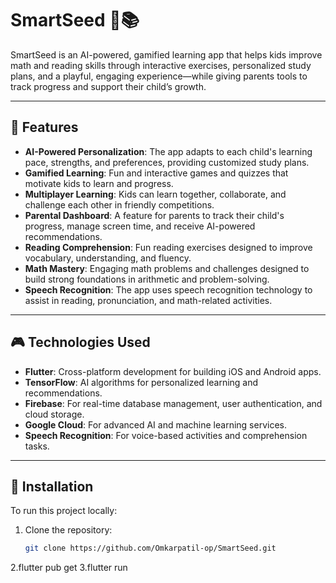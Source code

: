 # SmartSeed 🌱📚

SmartSeed is an AI-powered, gamified learning app that helps kids improve math and reading skills through interactive exercises, personalized study plans, and a playful, engaging experience—while giving parents tools to track progress and support their child’s growth.

---

## 🚀 Features

- **AI-Powered Personalization**: The app adapts to each child's learning pace, strengths, and preferences, providing customized study plans.
- **Gamified Learning**: Fun and interactive games and quizzes that motivate kids to learn and progress.
- **Multiplayer Learning**: Kids can learn together, collaborate, and challenge each other in friendly competitions.
- **Parental Dashboard**: A feature for parents to track their child's progress, manage screen time, and receive AI-powered recommendations.
- **Reading Comprehension**: Fun reading exercises designed to improve vocabulary, understanding, and fluency.
- **Math Mastery**: Engaging math problems and challenges designed to build strong foundations in arithmetic and problem-solving.
- **Speech Recognition**: The app uses speech recognition technology to assist in reading, pronunciation, and math-related activities.

---

## 🎮 Technologies Used

- **Flutter**: Cross-platform development for building iOS and Android apps.
- **TensorFlow**: AI algorithms for personalized learning and recommendations.
- **Firebase**: For real-time database management, user authentication, and cloud storage.
- **Google Cloud**: For advanced AI and machine learning services.
- **Speech Recognition**: For voice-based activities and comprehension tasks.

---

## 📱 Installation

To run this project locally:

1. Clone the repository:
   ```bash
   git clone https://github.com/Omkarpatil-op/SmartSeed.git
2.flutter pub get
3.flutter run
